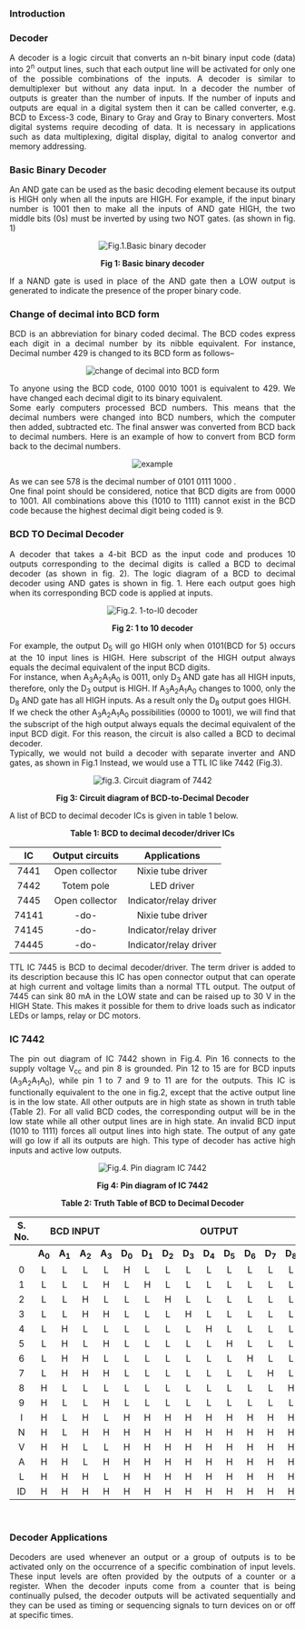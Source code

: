 ### Introduction
<div style="text-align:justify">

### **Decoder**

A decoder is a logic circuit that converts an n-bit binary input code (data) into 2<sup>n</sup> output lines, such that each output line will be activated for only one of the possible combinations of the inputs. A decoder is similar to demultiplexer but without any data input. In a decoder the number of outputs is greater than the number of inputs. If the number of inputs and outputs are equal in a digital system then it can be called converter, e.g. BCD to Excess-3 code, Binary to Gray and Gray to Binary converters. Most digital systems require decoding of data. It is necessary in applications such as data multiplexing, digital display, digital to analog convertor and memory addressing.

### **Basic Binary Decoder**

An AND gate can be used as the basic decoding element because its output is HIGH only when all the inputs are HIGH. For example, if the input binary number is 1001 then to make all the inputs of AND gate HIGH, the two middle bits (0s) must be inverted by using two NOT gates. (as shown in fig. 1)
<center>
  
![Fig.1.Basic binary decoder](images/Fig.1.png)  

**Fig 1: Basic binary decoder** </center>  

If a NAND gate is used in place of the AND gate then a LOW output is generated to indicate the presence of the proper binary code.

### **Change of decimal into BCD form**

BCD is an abbreviation for binary coded decimal. The BCD codes express each digit in a decimal number by its nibble equivalent. For instance, Decimal number 429 is changed to its BCD form as follows–
<center>

![change of decimal into BCD form](images/Changeofdecimalintobcdform.png) </center>

To anyone using the BCD code, 0100 0010 1001 is equivalent to 429. We have changed each decimal digit to its binary equivalent.  
Some early computers processed BCD numbers. This means that the decimal numbers were changed into BCD numbers, which the computer then added, subtracted etc. The final answer was converted from BCD back to decimal numbers. Here is an example of how to convert from BCD form back to the decimal numbers.  
<center>

![example](images/Example.png)  </center>

As we can see 578 is the decimal number of 0101 0111 1000 .  
One final point should be considered, notice that BCD digits are from 0000 to 1001. All combinations above this (1010 to 1111) cannot exist in the BCD code because the highest decimal digit being coded is 9.

### **BCD TO Decimal Decoder**

A decoder that takes a 4-bit BCD as the input code and produces 10 outputs corresponding to the decimal digits is called a BCD to decimal decoder (as shown in fig. 2). The logic diagram of a BCD to decimal decoder using AND gates is shown in fig. 1. Here each output goes high when its corresponding BCD code is applied at inputs.
<center>

![Fig.2. 1-to-l0 decoder](images/Fig.2.png)  

**Fig 2: 1 to 10 decoder** </center>

For example, the output D<sub>5</sub> will go HIGH only when 0101(BCD for 5) occurs at the 10 input lines is HIGH. Here subscript of the HIGH output always equals the decimal equivalent of the input BCD digits.  
For instance, when A<sub>3</sub>A<sub>2</sub>A<sub>1</sub>A<sub>0</sub> is 0011, only D<sub>3</sub> AND gate has all HIGH inputs, therefore, only the D<sub>3</sub> output is HIGH. If A<sub>3</sub>A<sub>2</sub>A<sub>1</sub>A<sub>0</sub> changes to 1000, only the D<sub>8</sub> AND gate has all HIGH inputs. As a result only the D<sub>8</sub> output goes HIGH.  
If we check the other A<sub>3</sub>A<sub>2</sub>A<sub>1</sub>A<sub>0</sub> possibilities (0000 to 1001), we will find that the subscript of the high output always equals the decimal equivalent of the input BCD digit. For this reason, the circuit is also called a BCD to decimal decoder.  
Typically, we would not build a decoder with separate inverter and AND gates, as shown in Fig.1 Instead, we would use a TTL IC like 7442 (Fig.3).
<center>

![fig.3. Circuit diagram of 7442](images/Fig.3.png )  

**Fig 3: Circuit diagram of BCD-to-Decimal Decoder** </center>

A list of BCD to decimal decoder ICs is given in table 1 below.

<center> 

**Table 1: BCD to decimal decoder/driver ICs** 

|IC|Output circuits|Applications|
| :--: | :--: | :--: |
|7441|Open collector|Nixie tube driver|
|7442|Totem pole|LED driver|
|7445|Open collector|Indicator/relay driver|
|74141|\-do-|Nixie tube driver|
|74145|\-do-|Indicator/relay driver|
|74445|\-do-|Indicator/relay driver|

</center> 

TTL IC 7445 is BCD to decimal decoder/driver. The term driver is added to its description because this IC has open connector output that can operate at high current and voltage limits than a normal TTL output. The output of 7445 can sink 80 mA in the LOW state and can be raised up to 30 V in the HIGH State. This makes it possible for them to drive loads such as indicator LEDs or lamps, relay or DC motors.

### **IC 7442**

The pin out diagram of IC 7442 shown in Fig.4. Pin 16 connects to the supply voltage V<sub>cc</sub> and pin 8 is grounded. Pin 12 to 15 are for BCD inputs (A<sub>3</sub>A<sub>2</sub>A<sub>1</sub>A<sub>0</sub>), while pin 1 to 7 and 9 to 11 are for the outputs. This IC is functionally equivalent to the one in fig.2, except that the active output line is in the low state. All other outputs are in high state as shown in truth table (Table 2). For all valid BCD codes, the corresponding output will be in the low state while all other output lines are in high state. An invalid BCD input (1010 to 1111) forces all output lines into high state. The output of any gate will go low if all its outputs are high. This type of decoder has active high inputs and active low outputs.
<center>

![Fig.4. Pin diagram IC 7442](images/Fig.4.png)

**Fig 4: Pin diagram of IC 7442** 


**Table 2: Truth Table of BCD to Decimal Decoder**  

<table border="0" width="auto" ; style="text-align:center">
                        <tr>
                            <th colspan="1">S. No.</th>
                            <th colspan="4">BCD INPUT</th>
                            <th colspan="10">OUTPUT</th>
                        </tr>
                        <tr>
                            <th></th>
                            <th>A<sub>0</sub></th>
                            <th>A<sub>1</sub></th>
                            <th>A<sub>2</sub></th>
                            <th>A<sub>3</sub></th>
                            <th>D<sub>0</sub></th>
                            <th>D<sub>1</sub></th>
                            <th>D<sub>2</sub></th>
                            <th>D<sub>3</sub></th>
                            <th>D<sub>4</sub></th>
                            <th>D<sub>5</sub></th>
                            <th>D<sub>6</sub></th>
                            <th>D<sub>7</sub></th>
                            <th>D<sub>8</sub></th>
                            <th>D<sub>9</sub></th>
                        </tr>
                        <tr>
                            <td>0</td>
                            <td>L</td>
                            <td>L</td>
                            <td>L</td>
                            <td>L</td>
                            <td>H</td>
                            <td>L</td>
                            <td>L</td>
                            <td>L</td>
                            <td>L</td>
                            <td>L</td>
                            <td>L</td>
                            <td>L</td>
                            <td>L</td>
                            <td>L</td>
                        </tr>
                        <tr>
                            <td>1</td>
                            <td>L</td>
                            <td>L</td>
                            <td>L</td>
                            <td>H</td>
                            <td>L</td>
                            <td>H</td>
                            <td>L</td>
                            <td>L</td>
                            <td>L</td>
                            <td>L</td>
                            <td>L</td>
                            <td>L</td>
                            <td>L</td>
                            <td>L</td>
                        </tr>
                        <tr>
                            <td>2</td>
                            <td>L</td>
                            <td>L</td>
                            <td>H</td>
                            <td>L</td>
                            <td>L</td>
                            <td>L</td>
                            <td>H</td>
                            <td>L</td>
                            <td>L</td>
                            <td>L</td>
                            <td>L</td>
                            <td>L</td>
                            <td>L</td>
                            <td>L</td>
                        </tr>
                        <tr>
                            <td>3</td>
                            <td>L</td>
                            <td>L</td>
                            <td>H</td>
                            <td>H</td>
                            <td>L</td>
                            <td>L</td>
                            <td>L</td>
                            <td>H</td>
                            <td>L</td>
                            <td>L</td>
                            <td>L</td>
                            <td>L</td>
                            <td>L</td>
                            <td>L</td>
                        </tr>
                        <tr>
                            <td>4</td>
                            <td>L</td>
                            <td>H</td>
                            <td>L</td>
                            <td>L</td>
                            <td>L</td>
                            <td>L</td>
                            <td>L</td>
                            <td>L</td>
                            <td>H</td>
                            <td>L</td>
                            <td>L</td>
                            <td>L</td>
                            <td>L</td>
                            <td>L</td>
                        </tr>
                        <tr>
                            <td>5</td>
                            <td>L</td>
                            <td>H</td>
                            <td>L</td>
                            <td>H</td>
                            <td>L</td>
                            <td>L</td>
                            <td>L</td>
                            <td>L</td>
                            <td>L</td>
                            <td>H</td>
                            <td>L</td>
                            <td>L</td>
                            <td>L</td>
                            <td>L</td>
                        </tr>
                        <tr>
                            <td>6</td>
                            <td>L</td>
                            <td>H</td>
                            <td>H</td>
                            <td>L</td>
                            <td>L</td>
                            <td>L</td>
                            <td>L</td>
                            <td>L</td>
                            <td>L</td>
                            <td>L</td>
                            <td>H</td>
                            <td>L</td>
                            <td>L</td>
                            <td>L</td>
                        </tr>
                        <tr>
                            <td>7</td>
                            <td>L</td>
                            <td>H</td>
                            <td>H</td>
                            <td>H</td>
                            <td>L</td>
                            <td>L</td>
                            <td>L</td>
                            <td>L</td>
                            <td>L</td>
                            <td>L</td>
                            <td>L</td>
                            <td>H</td>
                            <td>L</td>
                            <td>L</td>
                        </tr>
                        <tr>
                            <td>8</td>
                            <td>H</td>
                            <td>L</td>
                            <td>L</td>
                            <td>L</td>
                            <td>L</td>
                            <td>L</td>
                            <td>L</td>
                            <td>L</td>
                            <td>L</td>
                            <td>L</td>
                            <td>L</td>
                            <td>L</td>
                            <td>H</td>
                            <td>L</td>
                        </tr>
                        <tr>
                            <td>9</td>
                            <td>H</td>
                            <td>L</td>
                            <td>L</td>
                            <td>H</td>
                            <td>L</td>
                            <td>L</td>
                            <td>L</td>
                            <td>L</td>
                            <td>L</td>
                            <td>L</td>
                            <td>L</td>
                            <td>L</td>
                            <td>L</td>
                            <td>H</td>
                        </tr>
                        <tr>
                            <td>I</td>
                            <td>H</td>
                            <td>L</td>
                            <td>H</td>
                            <td>L</td>
                            <td>H</td>
                            <td>H</td>
                            <td>H</td>
                            <td>H</td>
                            <td>H</td>
                            <td>H</td>
                            <td>H</td>
                            <td>H</td>
                            <td>H</td>
                            <td>H</td>
                        </tr>
                        <tr>
                            <td>N</td>
                            <td>H</td>
                            <td>L</td>
                            <td>H</td>
                            <td>H</td>
                            <td>H</td>
                            <td>H</td>
                            <td>H</td>
                            <td>H</td>
                            <td>H</td>
                            <td>H</td>
                            <td>H</td>
                            <td>H</td>
                            <td>H</td>
                            <td>H</td>
                        </tr>
                        <tr>
                            <td>V</td>
                            <td>H</td>
                            <td>H</td>
                            <td>L</td>
                            <td>L</td>
                            <td>H</td>
                            <td>H</td>
                            <td>H</td>
                            <td>H</td>
                            <td>H</td>
                            <td>H</td>
                            <td>H</td>
                            <td>H</td>
                            <td>H</td>
                            <td>H</td>
                        </tr>
                        <tr>
                            <td>A</td>
                            <td>H</td>
                            <td>H</td>
                            <td>L</td>
                            <td>H</td>
                            <td>H</td>
                            <td>H</td>
                            <td>H</td>
                            <td>H</td>
                            <td>H</td>
                            <td>H</td>
                            <td>H</td>
                            <td>H</td>
                            <td>H</td>
                            <td>H</td>
                        </tr>
                        <tr>
                            <td>L</td>
                            <td>H</td>
                            <td>H</td>
                            <td>H</td>
                            <td>L</td>
                            <td>H</td>
                            <td>H</td>
                            <td>H</td>
                            <td>H</td>
                            <td>H</td>
                            <td>H</td>
                            <td>H</td>
                            <td>H</td>
                            <td>H</td>
                            <td>H</td>
                        </tr>
                        <tr>
                            <td>ID</td>
                            <td>H</td>
                            <td>H</td>
                            <td>H</td>
                            <td>H</td>
                            <td>H</td>
                            <td>H</td>
                            <td>H</td>
                            <td>H</td>
                            <td>H</td>
                            <td>H</td>
                            <td>H</td>
                            <td>H</td>
                            <td>H</td>
                            <td>H</td>
                        </tr>
                    </table><br> </center>


### **Decoder Applications**

Decoders are used whenever an output or a group of outputs is to be activated only on the occurrence of a specific combination of input levels. These input levels are often provided by the outputs of a counter or a register. When the decoder inputs come from a counter that is being continually pulsed, the decoder outputs will be activated sequentially and they can be used as timing or sequencing signals to turn devices on or off at specific times.

</div>